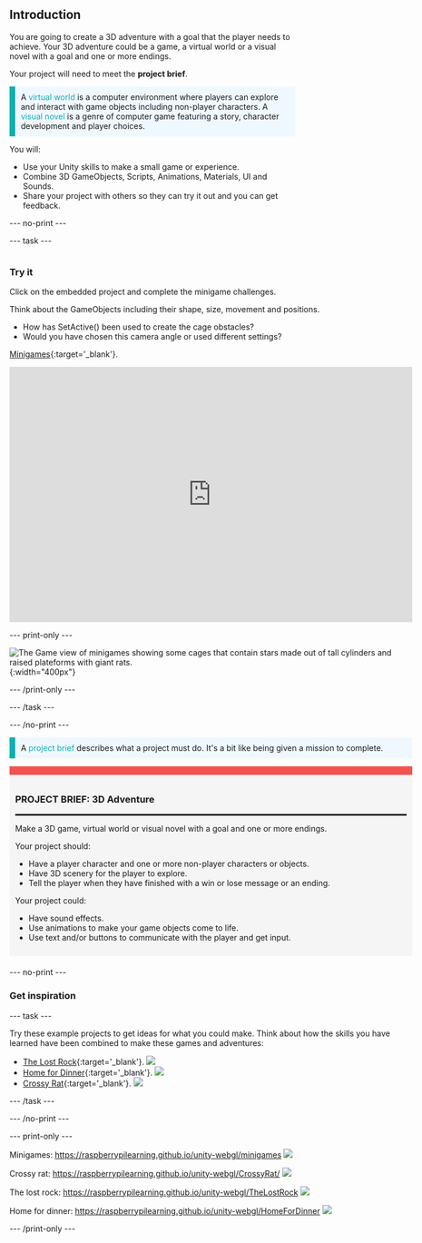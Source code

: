 ## Introduction

You are going to create a 3D adventure with a goal that the player needs to achieve. Your 3D adventure could be a game, a virtual world or a visual novel with a goal and one or more endings.

Your project will need to meet the **project brief**.

<p style="border-left: solid; border-width:10px; border-color: #0faeb0; background-color: aliceblue; padding: 10px;">
A <span style="color: #0faeb0">virtual world</span> is a computer environment where players can explore and interact with game objects including non-player characters. A <span style="color: #0faeb0">visual novel</span> is a genre of computer game featuring a story, character development and player choices.</p>

You will:
+ Use your Unity skills to make a small game or experience.
+ Combine 3D GameObjects, Scripts, Animations, Materials, UI and Sounds. 
+ Share your project with others so they can try it out and you can get feedback.

--- no-print ---

--- task ---

<div style="display: flex; flex-wrap: wrap">
<div style="flex-basis: 175px; flex-grow: 1">  

### Try it 

Click on the embedded project and complete the minigame challenges. 

Think about the GameObjects including their shape, size, movement and positions. 
+ How has SetActive() been used to create the cage obstacles?  
+ Would you have chosen this camera angle or used different settings? 

[Minigames](https://raspberrypilearning.github.io/unity-webgl/minigames){:target='_blank'}.

<iframe allowtransparency="true" width="710" height="450" src="https://raspberrypilearning.github.io/unity-webgl/minigames" frameborder="0"></iframe>

--- print-only ---

![The Game view of minigames showing some cages that contain stars made out of tall cylinders and raised plateforms with giant rats.](images/minigames.png){:width="400px"}

--- /print-only ---

--- /task ---

--- /no-print ---

<p style="border-left: solid; border-width:10px; border-color: #0faeb0; background-color: aliceblue; padding: 10px;">
A <span style="color: #0faeb0">project brief</span> describes what a project must do. It's a bit like being given a mission to complete.
</p>

<div style="border-top: 15px solid #f3524f; background-color: whitesmoke; margin-bottom: 20px; padding: 10px;">

### PROJECT BRIEF: 3D Adventure
<hr style="border-top: 2px solid black;">

Make a 3D game, virtual world or visual novel with a goal and one or more endings.

Your project should:
+ Have a player character and one or more non-player characters or objects.
+ Have 3D scenery for the player to explore.
+ Tell the player when they have finished with a win or lose message or an ending. 

Your project could:
+ Have sound effects.
+ Use animations to make your game objects come to life.
+ Use text and/or buttons to communicate with the player and get input.
</div>

--- no-print ---

### Get inspiration

--- task ---

Try these example projects to get ideas for what you could make. Think about how the skills you have learned have been combined to make these games and adventures:
  
+ [The Lost Rock](https://raspberrypilearning.github.io/unity-webgl/TheLostRock/){:target='_blank'}.
![](images/lost-rock.png)
+ [Home for Dinner](https://raspberrypilearning.github.io/unity-webgl/HomeForDinner/){:target='_blank'}.
![](images/home-for-dinner.png)
+ [Crossy Rat](https://raspberrypilearning.github.io/unity-webgl/CrossyRat/){:target='_blank'}.
![](images/crossy-rat.png)
  
--- /task ---

--- /no-print ---

--- print-only ---

Minigames: https://raspberrypilearning.github.io/unity-webgl/minigames
![](images/minigames.png)

Crossy rat: https://raspberrypilearning.github.io/unity-webgl/CrossyRat/
![](images/crossy-rat.png)

The lost rock: https://raspberrypilearning.github.io/unity-webgl/TheLostRock
![](images/lost-rock.png)

Home for dinner: https://raspberrypilearning.github.io/unity-webgl/HomeForDinner
![](images/home-for-dinner.png)

--- /print-only ---

